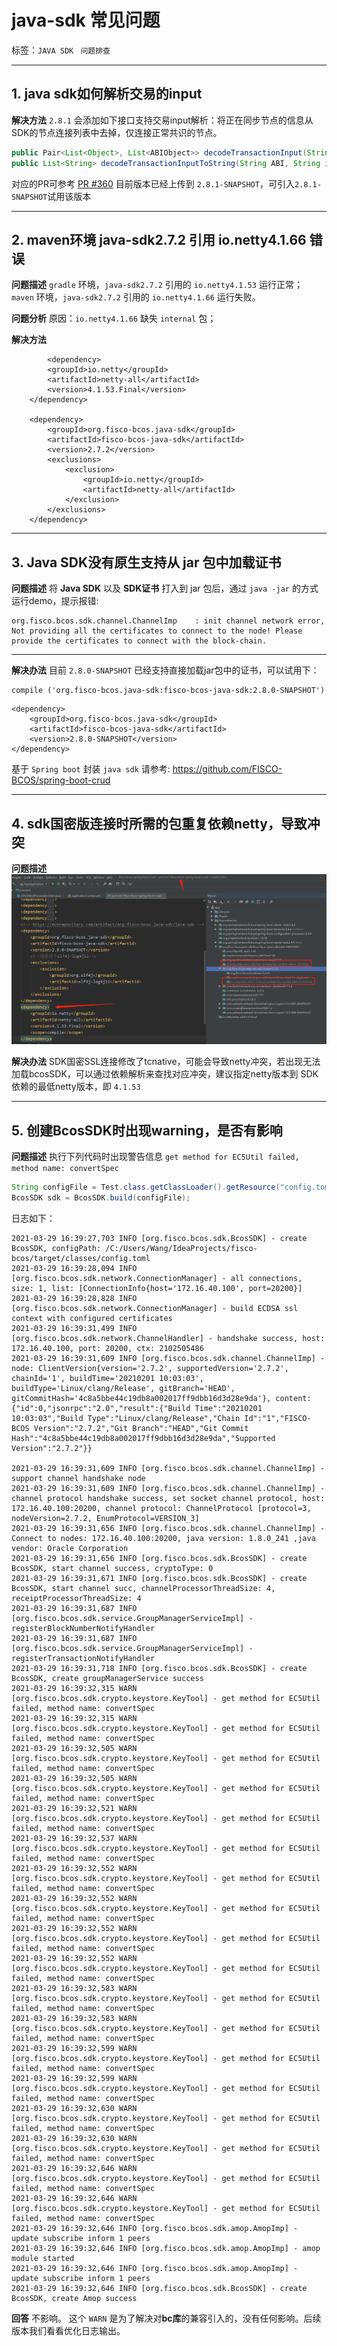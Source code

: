 # java-sdk 常见问题

标签：``JAVA SDK `` ``问题排查``

------------
## 1. java sdk如何解析交易的input

**解决方法**
`2.8.1` 会添加如下接口支持交易input解析：将正在同步节点的信息从SDK的节点连接列表中去掉，仅连接正常共识的节点。

```java
public Pair<List<Object>, List<ABIObject>> decodeTransactionInput(String ABI, String input);
public List<String> decodeTransactionInputToString(String ABI, String input);
```
对应的PR可参考 [PR #360](https://github.com/FISCO-BCOS/java-sdk/pull/360/files)
目前版本已经上传到 `2.8.1-SNAPSHOT`，可引入`2.8.1-SNAPSHOT`试用该版本

---------

## 2. maven环境 java-sdk2.7.2 引用 io.netty4.1.66 错误
**问题描述**
`gradle` 环境，`java-sdk2.7.2` 引用的 `io.netty4.1.53` 运行正常；
`maven` 环境，`java-sdk2.7.2` 引用的 `io.netty4.1.66` 运行失败。

**问题分析**
原因：`io.netty4.1.66` 缺失 `internal` 包；

**解决方法**
```
        <dependency>
		<groupId>io.netty</groupId>
		<artifactId>netty-all</artifactId>
		<version>4.1.53.Final</version>
	</dependency>

	<dependency>
		<groupId>org.fisco-bcos.java-sdk</groupId>
		<artifactId>fisco-bcos-java-sdk</artifactId>
		<version>2.7.2</version>
		<exclusions>
			<exclusion>
				<groupId>io.netty</groupId>
				<artifactId>netty-all</artifactId>
			</exclusion>
		</exclusions>
	</dependency>

```

---------

## 3. Java SDK没有原生支持从 jar 包中加载证书
**问题描述**
将 **Java SDK** 以及 **SDK证书** 打入到 jar 包后，通过 `java -jar` 的方式运行demo，提示报错:
```
org.fisco.bcos.sdk.channel.ChannelImp    : init channel network error, Not providing all the certificates to connect to the node! Please provide the certificates to connect with the block-chain.
```

---------

**解决办法**
目前 `2.8.0-SNAPSHOT` 已经支持直接加载jar包中的证书，可以试用下：
```
compile ('org.fisco-bcos.java-sdk:fisco-bcos-java-sdk:2.8.0-SNAPSHOT')
```
```
<dependency>
    <groupId>org.fisco-bcos.java-sdk</groupId>
    <artifactId>fisco-bcos-java-sdk</artifactId>
    <version>2.8.0-SNAPSHOT</version>
</dependency>
```

基于 `Spring boot` 封装 `java sdk` 请参考: <https://github.com/FISCO-BCOS/spring-boot-crud>

---------

## 4. sdk国密版连接时所需的包重复依赖netty，导致冲突
**问题描述**
![](../../images/java-sdk/import_package_conflict.png)

**解决办法**
SDK国密SSL连接修改了tcnative，可能会导致netty冲突，若出现无法加载bcosSDK，可以通过依赖解析来查找对应冲突，建议指定netty版本到 SDK依赖的最低netty版本，即 `4.1.53`

---------

## 5. 创建BcosSDK时出现warning，是否有影响
**问题描述**
执行下列代码时出现警告信息 `get method for EC5Util failed, method name: convertSpec`
```java
String configFile = Test.class.getClassLoader().getResource("config.toml").getPath();
BcosSDK sdk = BcosSDK.build(configFile);
```

日志如下：
```
2021-03-29 16:39:27,703 INFO [org.fisco.bcos.sdk.BcosSDK] - create BcosSDK, configPath: /C:/Users/Wang/IdeaProjects/fisco-bcos/target/classes/config.toml
2021-03-29 16:39:28,094 INFO [org.fisco.bcos.sdk.network.ConnectionManager] - all connections, size: 1, list: [ConnectionInfo{host='172.16.40.100', port=20200}]
2021-03-29 16:39:28,828 INFO [org.fisco.bcos.sdk.network.ConnectionManager] - build ECDSA ssl context with configured certificates
2021-03-29 16:39:31,499 INFO [org.fisco.bcos.sdk.network.ChannelHandler] - handshake success, host: 172.16.40.100, port: 20200, ctx: 2102505486
2021-03-29 16:39:31,609 INFO [org.fisco.bcos.sdk.channel.ChannelImp] - node: ClientVersion{version='2.7.2', supportedVersion='2.7.2', chainId='1', buildTime='20210201 10:03:03', buildType='Linux/clang/Release', gitBranch='HEAD', gitCommitHash='4c8a5bbe44c19db8a002017ff9dbb16d3d28e9da'}, content: {"id":0,"jsonrpc":"2.0","result":{"Build Time":"20210201 10:03:03","Build Type":"Linux/clang/Release","Chain Id":"1","FISCO-BCOS Version":"2.7.2","Git Branch":"HEAD","Git Commit Hash":"4c8a5bbe44c19db8a002017ff9dbb16d3d28e9da","Supported Version":"2.7.2"}}

2021-03-29 16:39:31,609 INFO [org.fisco.bcos.sdk.channel.ChannelImp] - support channel handshake node
2021-03-29 16:39:31,609 INFO [org.fisco.bcos.sdk.channel.ChannelImp] - channel protocol handshake success, set socket channel protocol, host: 172.16.40.100:20200, channel protocol: ChannelProtocol [protocol=3, nodeVersion=2.7.2, EnumProtocol=VERSION_3]
2021-03-29 16:39:31,656 INFO [org.fisco.bcos.sdk.channel.ChannelImp] - Connect to nodes: 172.16.40.100:20200, java version: 1.8.0_241 ,java vendor: Oracle Corporation
2021-03-29 16:39:31,656 INFO [org.fisco.bcos.sdk.BcosSDK] - create BcosSDK, start channel success, cryptoType: 0
2021-03-29 16:39:31,671 INFO [org.fisco.bcos.sdk.BcosSDK] - create BcosSDK, start channel succ, channelProcessorThreadSize: 4, receiptProcessorThreadSize: 4
2021-03-29 16:39:31,687 INFO [org.fisco.bcos.sdk.service.GroupManagerServiceImpl] - registerBlockNumberNotifyHandler
2021-03-29 16:39:31,687 INFO [org.fisco.bcos.sdk.service.GroupManagerServiceImpl] - registerTransactionNotifyHandler
2021-03-29 16:39:31,718 INFO [org.fisco.bcos.sdk.BcosSDK] - create BcosSDK, create groupManagerService success
2021-03-29 16:39:32,315 WARN [org.fisco.bcos.sdk.crypto.keystore.KeyTool] - get method for EC5Util failed, method name: convertSpec
2021-03-29 16:39:32,315 WARN [org.fisco.bcos.sdk.crypto.keystore.KeyTool] - get method for EC5Util failed, method name: convertSpec
2021-03-29 16:39:32,505 WARN [org.fisco.bcos.sdk.crypto.keystore.KeyTool] - get method for EC5Util failed, method name: convertSpec
2021-03-29 16:39:32,505 WARN [org.fisco.bcos.sdk.crypto.keystore.KeyTool] - get method for EC5Util failed, method name: convertSpec
2021-03-29 16:39:32,521 WARN [org.fisco.bcos.sdk.crypto.keystore.KeyTool] - get method for EC5Util failed, method name: convertSpec
2021-03-29 16:39:32,537 WARN [org.fisco.bcos.sdk.crypto.keystore.KeyTool] - get method for EC5Util failed, method name: convertSpec
2021-03-29 16:39:32,552 WARN [org.fisco.bcos.sdk.crypto.keystore.KeyTool] - get method for EC5Util failed, method name: convertSpec
2021-03-29 16:39:32,552 WARN [org.fisco.bcos.sdk.crypto.keystore.KeyTool] - get method for EC5Util failed, method name: convertSpec
2021-03-29 16:39:32,552 WARN [org.fisco.bcos.sdk.crypto.keystore.KeyTool] - get method for EC5Util failed, method name: convertSpec
2021-03-29 16:39:32,552 WARN [org.fisco.bcos.sdk.crypto.keystore.KeyTool] - get method for EC5Util failed, method name: convertSpec
2021-03-29 16:39:32,583 WARN [org.fisco.bcos.sdk.crypto.keystore.KeyTool] - get method for EC5Util failed, method name: convertSpec
2021-03-29 16:39:32,583 WARN [org.fisco.bcos.sdk.crypto.keystore.KeyTool] - get method for EC5Util failed, method name: convertSpec
2021-03-29 16:39:32,599 WARN [org.fisco.bcos.sdk.crypto.keystore.KeyTool] - get method for EC5Util failed, method name: convertSpec
2021-03-29 16:39:32,599 WARN [org.fisco.bcos.sdk.crypto.keystore.KeyTool] - get method for EC5Util failed, method name: convertSpec
2021-03-29 16:39:32,630 WARN [org.fisco.bcos.sdk.crypto.keystore.KeyTool] - get method for EC5Util failed, method name: convertSpec
2021-03-29 16:39:32,630 WARN [org.fisco.bcos.sdk.crypto.keystore.KeyTool] - get method for EC5Util failed, method name: convertSpec
2021-03-29 16:39:32,646 WARN [org.fisco.bcos.sdk.crypto.keystore.KeyTool] - get method for EC5Util failed, method name: convertSpec
2021-03-29 16:39:32,646 WARN [org.fisco.bcos.sdk.crypto.keystore.KeyTool] - get method for EC5Util failed, method name: convertSpec
2021-03-29 16:39:32,646 INFO [org.fisco.bcos.sdk.amop.AmopImp] - update subscribe inform 1 peers
2021-03-29 16:39:32,646 INFO [org.fisco.bcos.sdk.amop.AmopImp] - amop module started
2021-03-29 16:39:32,646 INFO [org.fisco.bcos.sdk.amop.AmopImp] - update subscribe inform 1 peers
2021-03-29 16:39:32,646 INFO [org.fisco.bcos.sdk.BcosSDK] - create BcosSDK, create Amop success
```

**回答**
不影响。
这个 `WARN` 是为了解决对**bc库**的兼容引入的，没有任何影响。后续版本我们看看优化日志输出。
